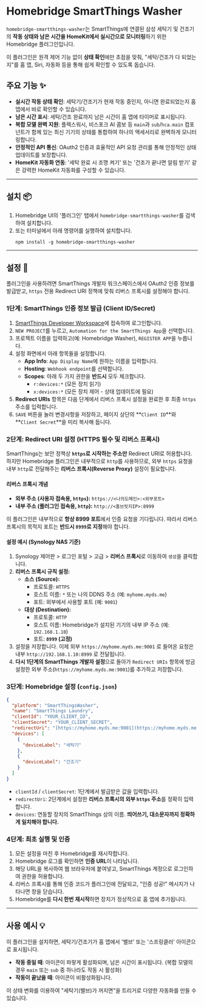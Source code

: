 # Homebridge SmartThings Washer

`homebridge-smartthings-washer`는 SmartThings에 연결된 삼성 세탁기 및 건조기의 **작동 상태와 남은 시간을 HomeKit에서 실시간으로 모니터링**하기 위한 Homebridge 플러그인입니다.

이 플러그인은 원격 제어 기능 없이 **상태 확인**에만 초점을 맞춰, "세탁/건조가 다 되었는지"를 홈 앱, Siri, 자동화 등을 통해 쉽게 확인할 수 있도록 돕습니다.

## 주요 기능 ✨

* **실시간 작동 상태 확인**: 세탁기/건조기가 현재 작동 중인지, 아니면 완료되었는지 홈 앱에서 바로 확인할 수 있습니다.
* **남은 시간 표시**: 세탁/건조 완료까지 남은 시간이 홈 앱에 타이머로 표시됩니다.
* **복합 모델 완벽 지원**: 플렉스워시, 비스포크 AI 콤보 등 `main`과 `sub`/`hca.main` 컴포넌트가 함께 있는 최신 기기의 상태를 통합하여 하나의 액세서리로 완벽하게 모니터링합니다.
* **안정적인 API 통신**: OAuth2 인증과 효율적인 API 요청 관리를 통해 안정적인 상태 업데이트를 보장합니다.
* **HomeKit 자동화 연동**: '세탁 완료 시 조명 켜기' 또는 '건조가 끝나면 알림 받기' 같은 강력한 HomeKit 자동화를 구성할 수 있습니다.

***

## 설치 📦

1.  Homebridge UI의 '플러그인' 탭에서 `homebridge-smartthings-washer`를 검색하여 설치합니다.
2.  또는 터미널에서 아래 명령어를 실행하여 설치합니다.
    ```shell
    npm install -g homebridge-smartthings-washer
    ```

***

## 설정 🔧

플러그인을 사용하려면 SmartThings 개발자 워크스페이스에서 OAuth2 인증 정보를 발급받고, `https` 전용 Redirect URI 정책에 맞춰 리버스 프록시를 설정해야 합니다.

### 1단계: SmartThings 인증 정보 발급 (Client ID/Secret)

1.  [SmartThings Developer Workspace](https://smartthings.developer.samsung.com/workspace)에 접속하여 로그인합니다.
2.  `NEW PROJECT`를 누르고, `Automation for the SmartThings App`을 선택합니다.
3.  프로젝트 이름을 입력하고(예: Homebridge Washer), `REGISTER APP`을 누릅니다.
4.  설정 화면에서 아래 항목들을 설정합니다.
    * **App Info**: `App Display Name`에 원하는 이름을 입력합니다.
    * **Hosting**: `Webhook endpoint`를 선택합니다.
    * **Scopes**: 아래 두 가지 권한을 **반드시** 모두 체크합니다.
        * `r:devices:*` (모든 장치 읽기)
        * `x:devices:*` (모든 장치 제어 - 상태 업데이트에 필요)
5.  **Redirect URIs** 항목은 다음 단계에서 리버스 프록시 설정을 완료한 후 최종 `https` 주소를 입력합니다.
6.  `SAVE` 버튼을 눌러 변경사항을 저장하고, 페이지 상단의 **`Client ID`**와 **`Client Secret`**을 미리 복사해 둡니다.

### 2단계: Redirect URI 설정 (HTTPS 필수 및 리버스 프록시)

SmartThings는 보안 정책상 **`https`로 시작하는 주소만** Redirect URI로 허용합니다. 하지만 Homebridge 플러그인은 내부적으로 `http`를 사용하므로, 외부 `https` 요청을 내부 `http`로 전달해주는 **리버스 프록시(Reverse Proxy)** 설정이 필요합니다.

#### 리버스 프록시 개념

* **외부 주소 (사용자 접속용, `https`):** `https://<나의도메인>:<외부포트>`
* **내부 주소 (플러그인 접속용, `http`):** `http://<홈브릿지IP>:8999`

이 플러그인은 내부적으로 **항상 8999 포트**에서 인증 요청을 기다립니다. 따라서 리버스 프록시의 목적지 포트는 **반드시 `8999`로 지정**해야 합니다.

#### 설정 예시 (Synology NAS 기준)

1.  Synology 제어판 > 로그인 포털 > 고급 > **리버스 프록시**로 이동하여 `생성`을 클릭합니다.
2.  **리버스 프록시 규칙 설정:**
    * **소스 (Source):**
        * 프로토콜: `HTTPS`
        * 호스트 이름: `*` 또는 나의 DDNS 주소 (예: `myhome.myds.me`)
        * 포트: 외부에서 사용할 포트 (예: `9001`)
    * **대상 (Destination):**
        * 프로토콜: `HTTP`
        * 호스트 이름: Homebridge가 설치된 기기의 내부 IP 주소 (예: `192.168.1.10`)
        * 포트: **`8999` (고정)**
3.  설정을 저장합니다. 이제 외부 `https://myhome.myds.me:9001` 로 들어온 요청은 내부 `http://192.168.1.10:8999` 로 전달됩니다.
4.  **다시 1단계의 SmartThings 개발자 설정**으로 돌아가 `Redirect URIs` 항목에 방금 설정한 외부 주소(`https://myhome.myds.me:9001`)를 추가하고 저장합니다.

### 3단계: Homebridge 설정 (`config.json`)

```json
{
  "platform": "SmartThingsWasher",
  "name": "SmartThings Laundry",
  "clientId": "YOUR_CLIENT_ID",
  "clientSecret": "YOUR_CLIENT_SECRET",
  "redirectUri": "[https://myhome.myds.me:9001](https://myhome.myds.me:9001)",
  "devices": [
    {
      "deviceLabel": "세탁기"
    },
    {
      "deviceLabel": "건조기"
    }
  ]
}
```

* `clientId` / `clientSecret`: 1단계에서 발급받은 값을 입력합니다.
* `redirectUri`: 2단계에서 설정한 **리버스 프록시의 외부 `https` 주소**를 정확히 입력합니다.
* `devices`: 연동할 장치의 SmartThings 상의 이름. **띄어쓰기, 대소문자까지 정확하게 일치해야 합니다.**

### 4단계: 최초 실행 및 인증

1.  모든 설정을 마친 후 Homebridge를 재시작합니다.
2.  Homebridge 로그를 확인하면 **인증 URL**이 나타납니다.
3.  해당 URL을 복사하여 웹 브라우저에 붙여넣고, SmartThings 계정으로 로그인하여 권한을 허용합니다.
4.  리버스 프록시를 통해 인증 코드가 플러그인에 전달되고, "인증 성공!" 메시지가 나타나면 창을 닫습니다.
5.  Homebridge를 **다시 한번 재시작**하면 장치가 정상적으로 홈 앱에 추가됩니다.

***

## 사용 예시 💡

이 플러그인을 설치하면, 세탁기/건조기가 홈 앱에서 '밸브' 또는 '스프링클러' 아이콘으로 표시됩니다.

* **작동 중일 때**: 아이콘이 파랗게 활성화되며, 남은 시간이 표시됩니다. (복합 모델의 경우 `main` 또는 `sub` 중 하나라도 작동 시 활성화)
* **작동이 끝났을 때**: 아이콘이 비활성화됩니다.

이 상태 변화를 이용하여 "세탁기(밸브)가 꺼지면"을 트리거로 다양한 자동화를 만들 수 있습니다.
